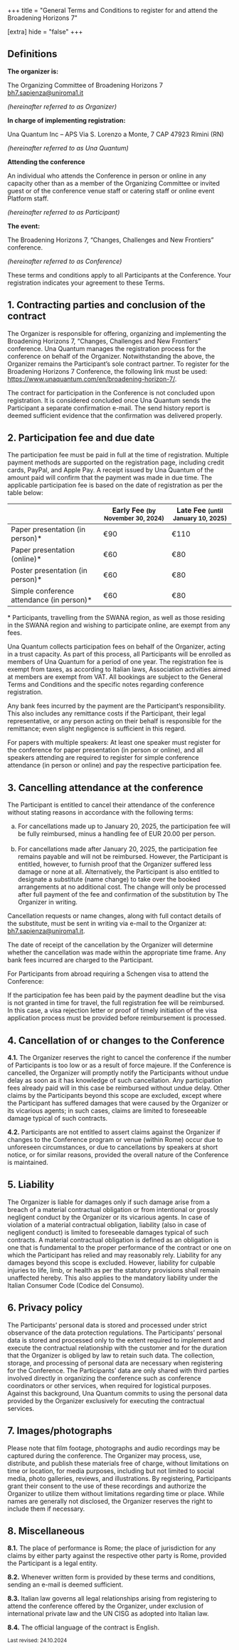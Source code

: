 +++
title = "General Terms and Conditions to register for and attend the Broadening Horizons 7"

[extra]
hide = "false"
+++

## Definitions

**The organizer is:** 

The Organizing Committee of 
Broadening Horizons 7 
[bh7.sapienza@uniroma1.it](mailto:bh7.sapienza@uniroma1.it)

_(hereinafter referred to as Organizer)_

**In charge of implementing registration:**

Una Quantum Inc – APS
Via S. Lorenzo a Monte, 7 CAP 47923 Rimini (RN)

_(hereinafter referred to as Una Quantum)_

**Attending the conference**

An individual who attends the Conference in person or online in any capacity other than as a member of the Organizing Committee or invited guest or of the conference venue staff or catering staff or online event Platform staff.

_(hereinafter referred to as Participant)_

**The event:**

The Broadening Horizons 7, “Changes, Challenges and New Frontiers” conference.

_(hereinafter referred to as Conference)_

These terms and conditions apply to all Participants at the Conference. Your registration indicates your agreement to these Terms.

## 1.	Contracting parties and conclusion of the contract  

The Organizer is responsible for offering, organizing and implementing the Broadening Horizons 7, “Changes, Challenges and New Frontiers” conference. Una Quantum manages the registration process for the conference on behalf of the Organizer. Notwithstanding the above, the Organizer remains the Participant’s sole contract partner.
To register for the Broadening Horizons 7 Conference, the following link must be used: https://www.unaquantum.com/en/broadening-horizon-7/.

The contract for participation in the Conference is not concluded upon registration. It  is considered concluded once Una Quantum sends the Participant a separate confirmation e-mail. The send history report is deemed sufficient evidence that the confirmation was delivered properly.  

## 2.	Participation fee and due date 
The participation fee must be paid in full at the time of registration. Multiple payment methods are supported on the registration page, including credit cards, PayPal, and Apple Pay. A receipt issued by Una Quantum of the amount paid will confirm that the payment was made in due time.
The applicable participation fee is based on the date of registration as per the table below:


|                                                 | Early Fee <small>(by November 30, 2024)</small> | Late Fee <small>(until January 10, 2025)</small> |
| ----------------------------------------------- | ----------------------------------------------- | ------------------------------------------------ |
| Paper presentation (in person)*                 | €90                                             | €110                                             |
| Paper presentation (online)*                    | €60                                             | €80                                              |
| Poster presentation (in person)*                | €60                                             | €80                                              |
| Simple conference attendance (in person)*       | €60                                             | €80                                              |

\* Participants, travelling from the SWANA region, as well as those residing in the SWANA region and wishing to participate online, are exempt from any fees.

Una Quantum collects participation fees on behalf of the Organizer, acting in a trust capacity. As part of this process, all Participants will be enrolled as members of Una Quantum for a period of one year.  The registration fee is exempt from taxes, as according to Italian laws, Association activities aimed at members are exempt from VAT. All bookings are subject to the General Terms and Conditions and the specific notes regarding conference registration.

Any bank fees incurred by the payment are the Participant’s responsibility. This also includes any remittance costs if the Participant, their legal representative, or any person acting on their behalf is responsible for the remittance; even slight negligence is sufficient in this regard.

For papers with multiple speakers: At least one speaker must register for the conference for paper presentation (in person or online), and all speakers attending are required to register for simple conference attendance (in person or online) and pay the respective participation fee.

## 3.	Cancelling attendance at the conference 
The Participant is entitled to cancel their attendance of the conference without stating reasons in accordance with the following terms:


<ol type="a">
    <li>For cancellations made up to January 20, 2025, the participation fee will be fully reimbursed, minus a handling fee of EUR 20.00 per person. </li>
    <br>
    <li>For cancellations made after January 20, 2025, the participation fee remains payable and will not be reimbursed. However, the Participant is entitled, however, to furnish proof that the Organizer suffered less damage or none at all.  Alternatively, the Participant is also entitled to designate a substitute (name change) to take over the booked arrangements at no additional cost. The change will only be processed after full payment of the fee and confirmation of the substitution by The Organizer in writing.</li>
</ol>

Cancellation requests or name changes, along with full contact details of the substitute, must be sent in writing via e-mail to the Organizer at: [bh7.sapienza@uniroma1.it](mailto:bh7.sapienza@uniroma1.it).

The date of receipt of the cancellation by the Organizer will determine whether the cancellation was made within the appropriate time frame. Any bank fees incurred are charged to the Participant.

For Participants from abroad requiring a Schengen visa to attend the Conference:

If the participation fee has been paid by the payment deadline but the visa is not granted in time for travel, the full registration fee will be reimbursed. In this case, a visa rejection letter or proof of timely initiation of the visa application process must be provided before reimbursement is processed.

## 4.	Cancellation of or changes to the Conference

**4.1.** The Organizer reserves the right to cancel the conference if the number of Participants is too low or as a result of force majeure. If the Conference is cancelled, the Organizer will promptly notify the Participants without undue delay as soon as it has knowledge of such cancellation. Any participation fees already paid will in this case be reimbursed without undue delay. Other claims by the Participants beyond this scope are excluded, except where the Participant has suffered damages that were caused by the Organizer or its vicarious agents; in such cases, claims are limited to foreseeable damage typical of such contracts. 

**4.2.** Participants are not entitled to assert claims against the Organizer if changes to the Conference program or venue (within Rome) occur due to unforeseen circumstances, or due to cancellations by speakers at short notice, or for similar reasons, provided the overall nature of the Conference is maintained.  

## 5.	Liability 

The Organizer is liable for damages only if such damage arise from a breach of a material contractual obligation or from intentional or grossly negligent conduct by the Organizer or its vicarious agents. In case of violation of a material contractual obligation, liability (also in case of negligent conduct) is limited to foreseeable damages typical of such contracts. A material contractual obligation is defined as an obligation is one that is fundamental to the proper performance of the contract or one on which the Participant has relied and may reasonably rely.
Liability for any damages beyond this scope is excluded. However, liability for culpable injuries to life, limb, or health as per the statutory provisions shall remain unaffected hereby. This also applies to the mandatory liability under the Italian Consumer Code (Codice del Consumo).  

## 6.	Privacy policy 

The Participants’ personal data is stored and processed under strict observance of the data protection regulations. The Participants’ personal data is stored and processed only to the extent required to implement and execute the contractual relationship with the customer and for the duration that the Organizer is obliged by law to retain such data. The collection, storage, and processing of personal data are necessary when registering for the Conference. The Participants’ data are only shared  with third parties involved directly in organizing the conference such as conference coordinators or other services, when required for logistical purposes. Against this background, Una Quantum commits to using the personal data provided by the Organizer exclusively for executing the contractual services.

## 7.	Images/photographs 

Please note that film footage, photographs and audio recordings may be captured during the conference. The Organizer may process, use, distribute, and publish these materials free of charge, without limitations on time or location, for media purposes, including but not limited to social media, photo galleries, reviews, and illustrations. By registering, Participants grant their consent to the use of these recordings and authorize the Organizer to utilize them without limitations regarding time or place. While names are generally not disclosed, the Organizer reserves the right to include them if necessary.

## 8.	Miscellaneous 

**8.1.** The place of performance is Rome; the place of jurisdiction for any claims by either party against the respective other party is Rome, provided the Participant is a legal entity. 

**8.2.** Whenever written form is provided by these terms and conditions, sending an e-mail is deemed sufficient. 

**8.3.** Italian law governs all legal relationships arising from registering to attend the conference offered by the Organizer, under exclusion of international private law and the UN CISG as adopted into Italian law. 

**8.4.** The official language of the contract is English.

<small>Last revised: 24.10.2024 </small>

